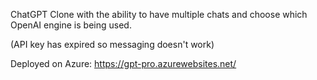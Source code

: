 ChatGPT Clone with the ability to have multiple chats and choose which OpenAI engine is being used.

(API key has expired so messaging doesn't work)

Deployed on Azure:
https://gpt-pro.azurewebsites.net/
